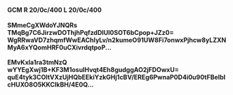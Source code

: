 #### GCM R 20/0c/400 L 20/0c/400
**SMmeCgXWdoYJNQRs**<br/>**TMqBg7C6JirzwDOThjhPqfzdDIUl0SOT6bCpop+JZz0=**<br/>**WgRRwaVD7zhqmfWwEAChIyLv/n2kumeO91UW8Fi7onwxPjhcw8yLZXNMyA6xYQomHRF0uCXivrdqtpoP...**<br/><br/>
**EMvKxla1ra3tmNzQ**<br/>**wYYEgXwj1B+KF3M1osuIHvqt4Eh8gudggAO2jFDOwxU=**<br/>**quE4tyk3COltVXzUjHQbEEkiYzkGHj1cBV/EREg6PwnaP0D4i0u90tFBeIbIcHUXO8O5KKCIkBH/4E0Q...**